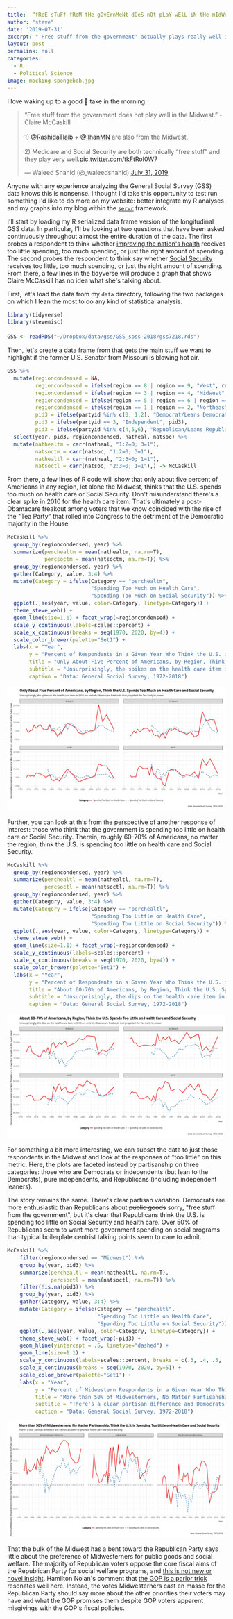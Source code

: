 ```yaml
---
title:  “fReE sTuFf fRoM tHe gOvErnMeNt dOeS nOt pLaY wElL iN tHe mIdWeSt”
author: "steve"
date: '2019-07-31'
excerpt: "'Free stuff from the government' actually plays really well in the Midwest, Claire."
layout: post
permalink: null
categories:
  - R
  - Political Science
image: mocking-spongebob.jpg
---
```






I love waking up to a good 🚮 take in the morning.

<blockquote class="twitter-tweet" data-lang="en"><p lang="en" dir="ltr">“Free stuff from the government does not play well in the Midwest.” -Claire McCaskill<br><br>1) <a href="https://twitter.com/RashidaTlaib?ref_src=twsrc%5Etfw">@RashidaTlaib</a> + <a href="https://twitter.com/IlhanMN?ref_src=twsrc%5Etfw">@IlhanMN</a> are also from the Midwest.<br><br>2) Medicare and Social Security are both technically “free stuff” and they play very well.<a href="https://t.co/tkFtRoI0W7">pic.twitter.com/tkFtRoI0W7</a></p>&mdash; Waleed Shahid (@_waleedshahid) <a href="https://twitter.com/_waleedshahid/status/1156437346830696448?ref_src=twsrc%5Etfw">July 31, 2019</a></blockquote>
<script async src="https://platform.twitter.com/widgets.js" charset="utf-8"></script>

<!-- {% include image.html url="/images/mocking-spongebob.jpg" caption="Claire..." width=410 align="right" %} -->

Anyone with any experience analyzing the General Social Survey (GSS) data knows this is nonsense. I thought I'd take this opportunity to test run something I'd like to do more on my website: better integrate my R analyses and my graphs into my blog within the [`servr`](https://github.com/yihui/servr) framework.

I'll start by loading my R serialized data frame version of the longitudinal GSS data. In particular, I'll be looking at two questions that have been asked continuously throughout almost the entire duration of the data. The first probes a respondent to think whether [improving the nation's health](https://gssdataexplorer.norc.org/variables/183/vshow) receives too little spending, too much spending, or just the right amount of spending. The second probes the respondent to think say whether [Social Security](https://gssdataexplorer.norc.org/variables/193/vshow) receives too little, too much spending, or just the right amount of spending. From there, a few lines in the tidyverse will produce a graph that shows Claire McCaskill has no idea what she's talking about.

First, let's load the data from my `data` directory, following the two packages on which I lean the most to do any kind of statistical analysis.

```r
library(tidyverse)
library(stevemisc)

GSS <- readRDS("~/Dropbox/data/gss/GSS_spss-2018/gss7218.rds")
```

Then, let's create a data frame from that gets the main stuff we want to highlight if the former U.S. Senator from Missouri is blowing hot air.


```r
GSS %>%
  mutate(regioncondensed = NA,
         regioncondensed = ifelse(region == 8 | region == 9, "West", regioncondensed),
         regioncondensed = ifelse(region == 3 | region == 4, "Midwest", regioncondensed),
         regioncondensed = ifelse(region == 5 | region == 6 | region == 7, "South", regioncondensed),
         regioncondensed = ifelse(region == 1 | region == 2, "Northeast", regioncondensed),
         pid3 = ifelse(partyid %in% c(0, 1,2), "Democrat/Leans Democrat", NA),
         pid3 = ifelse(partyid == 3, "Independent", pid3),
         pid3 = ifelse(partyid %in% c(4,5,6), "Republican/Leans Republican", pid3)) %>%
  select(year, pid3, regioncondensed, natheal, natsoc) %>%
  mutate(nathealtm = carr(natheal, "1:2=0; 3=1"),
         natsoctm = carr(natsoc, "1:2=0; 3=1"),
         nathealtl = carr(natheal, "2:3=0; 1=1"),
         natsoctl = carr(natsoc, "2:3=0; 1=1"),) -> McCaskill
```

From there, a few lines of R code will show that only about five percent of Americans in any region, let alone the Midwest, thinks that the U.S. spends too much on health care or Social Security. Don't misunderstand there's a clear spike in 2010 for the health care item. That's ultimately a post-Obamacare freakout among voters that we know coincided with the rise of the "Tea Party" that rolled into Congress to the detriment of the Democratic majority in the House.


```r
McCaskill %>%  
  group_by(regioncondensed, year) %>%
  summarize(perchealtm = mean(nathealtm, na.rm=T),
            percsoctm = mean(natsoctm, na.rm=T)) %>% 
  group_by(regioncondensed, year) %>%
  gather(Category, value, 3:4) %>% 
  mutate(Category = ifelse(Category == "perchealtm",
                           "Spending Too Much on Health Care",
                           "Spending Too Much on Social Security")) %>%
  ggplot(.,aes(year, value, color=Category, linetype=Category)) +
  theme_steve_web() +
  geom_line(size=1.1) + facet_wrap(~regioncondensed) +
  scale_y_continuous(labels=scales::percent) +
  scale_x_continuous(breaks = seq(1970, 2020, by=4)) +
  scale_color_brewer(palette="Set1") +
  labs(x = "Year",
       y = "Percent of Respondents in a Given Year Who Think the U.S. is Spending Too Much on this Public Good",
       title = "Only About Five Percent of Americans, by Region, Think the U.S. Spends Too Much on Health Care and Social Security",
       subtitle = "Unsurprisingly, the spikes on the health care item in 2010 are entirely Obamacare freakouts that propelled the Tea Party to power.",
       caption = "Data: General Social Survey, 1972-2018")
```

![plot of chunk gss7218-too-much-spending-health-care-social-security](/images/gss7218-too-much-spending-health-care-social-security-1.png)

Further, you can look at this from the perspective of another response of interest: those who think that the government is spending too little on health care or Social Security. Therein, roughly 60-70% of Americans, no matter the region, think the U.S. is spending too little on health care and Social Security.


```r
McCaskill %>%  
  group_by(regioncondensed, year) %>%
  summarize(perchealtl = mean(nathealtl, na.rm=T),
            percsoctl = mean(natsoctl, na.rm=T)) %>% 
  group_by(regioncondensed, year) %>%
  gather(Category, value, 3:4) %>%
  mutate(Category = ifelse(Category == "perchealtl",
                           "Spending Too Little on Health Care",
                           "Spending Too Little on Social Security")) %>%
  ggplot(.,aes(year, value, color=Category, linetype=Category)) +
  theme_steve_web() +
  geom_line(size=1.1) + facet_wrap(~regioncondensed) +
  scale_y_continuous(labels=scales::percent) +
  scale_x_continuous(breaks = seq(1970, 2020, by=4)) +
  scale_color_brewer(palette="Set1") +
  labs(x = "Year",
       y = "Percent of Respondents in a Given Year Who Think the U.S. is Spending Too Little on this Public Good",
       title = "About 60-70% of Americans, by Region, Think the U.S. Spends Too Little on Health Care and Social Security",
       subtitle = "Unsurprisingly, the dips on the health care item in 2010 are entirely Obamacare freakouts that propelled the Tea Party to power.",
       caption = "Data: General Social Survey, 1972-2018")
```

![plot of chunk gss7218-too-little-spending-health-care-social-security](/images/gss7218-too-little-spending-health-care-social-security-1.png)

For something a bit more interesting, we can subset the data to just those respondents in the Midwest and look at the responses of "too little" on this metric. Here, the plots are faceted instead by partisanship on three categories: those who are Democrats or independents (but lean to the Democrats), pure independents, and Republicans (including independent leaners). 

The story remains the same. There's clear partisan variation. Democrats are more enthusiastic than Republicans about ~~public goods~~ sorry, "free stuff from the government", but it's clear that Republicans think the U.S. is spending too little on Social Security and health care. Over 50% of Republicans seem to want more government spending on social programs than typical boilerplate centrist talking points seem to care to admit.


```r
McCaskill %>%  
    filter(regioncondensed == "Midwest") %>%
    group_by(year, pid3) %>% 
    summarize(perchealtl = mean(nathealtl, na.rm=T),
              percsoctl = mean(natsoctl, na.rm=T)) %>%
    filter(!is.na(pid3)) %>%
    group_by(year, pid3) %>%
    gather(Category, value, 3:4) %>%
    mutate(Category = ifelse(Category == "perchealtl",
                             "Spending Too Little on Health Care",
                             "Spending Too Little on Social Security")) %>%
    ggplot(.,aes(year, value, color=Category, linetype=Category)) +
    theme_steve_web() + facet_wrap(~pid3) +
    geom_hline(yintercept = .5, linetype="dashed") +
    geom_line(size=1.1) +
    scale_y_continuous(labels=scales::percent, breaks = c(.3, .4, .5, .6, .7, .8)) +
    scale_x_continuous(breaks = seq(1970, 2020, by=5)) +
    scale_color_brewer(palette="Set1") +
    labs(x = "Year",
         y = "Percent of Midwestern Respondents in a Given Year Who Think the U.S. is Spending Too Little on this Public Good",
         title = "More than 50% of Midwesterners, No Matter Partisanship, Think the U.S. is Spending Too Little on Health Care and Social Security",
         subtitle = "There's a clear partisan difference and Democrats seem to prioritize health care over Social Security.",
         caption = "Data: General Social Survey, 1972-2018")
```

![plot of chunk gss7218-too-little-spending-health-care-social-security-midwest-pid](/images/gss7218-too-little-spending-health-care-social-security-midwest-pid-1.png)

That the bulk of the Midwest has a bent toward the Republican Party says little about the preference of Midwesterners for public goods and social welfare. The majority of Republican voters oppose the core fiscal aims of the Republican Party for social welfare programs, and [this is not new or novel insight](http://svmiller.com/graphs/issp-2016-partisanship-social-spending.pdf). Hamilton Nolan's comment that [the GOP is a parlor trick](https://gawker.com/the-republican-party-is-a-trick-1750147430) resonates well here. Instead, the votes Midwesterners cast en masse for the Republican Party should say more about the other priorities their voters may have and what the GOP promises them despite GOP voters apparent misgivings with the GOP's fiscal policies.
